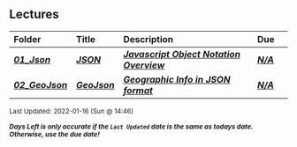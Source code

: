 ## Lectures

| Folder | Title | Description | Due |  |
|:------|:------|:------|:------|:-----:|
| ***<a href="https://github.com/rugbyprof/4553-Spatial-DS/tree/master/Lectures/01_Json">01_Json</a>*** | ***<a href="https://github.com/rugbyprof/4553-Spatial-DS/tree/master/Lectures/01_Json"> JSON </a>*** | ***<a href="https://github.com/rugbyprof/4553-Spatial-DS/tree/master/Lectures/01_Json"> Javascript Object Notation Overview</a>*** | ***<a href="https://github.com/rugbyprof/4553-Spatial-DS/tree/master/Lectures/01_Json">N/A</a>*** |  |
| ***<a href="https://github.com/rugbyprof/4553-Spatial-DS/tree/master/Lectures/02_GeoJson">02_GeoJson</a>*** | ***<a href="https://github.com/rugbyprof/4553-Spatial-DS/tree/master/Lectures/02_GeoJson"> GeoJson </a>*** | ***<a href="https://github.com/rugbyprof/4553-Spatial-DS/tree/master/Lectures/02_GeoJson"> Geographic Info in JSON format</a>*** | ***<a href="https://github.com/rugbyprof/4553-Spatial-DS/tree/master/Lectures/02_GeoJson">N/A</a>*** |  |

<sup>Last Updated: 2022-01-16 (Sun @ 14:46)</sup> 

<sup>***Days Left is only accurate if the `Last Updated` date is the same as todays date. Otherwise, use the due date!***</sup> 